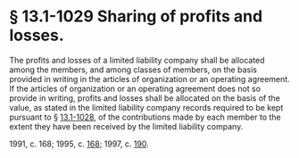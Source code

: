 # § 13.1-1029 Sharing of profits and losses.

<p>The profits and losses of a limited liability company shall be allocated among the members, and among classes of members, on the basis provided in writing in the articles of organization or an operating agreement. If the articles of organization or an operating agreement does not so provide in writing, profits and losses shall be allocated on the basis of the value, as stated in the limited liability company records required to be kept pursuant to § <a href='http://law.lis.virginia.gov/vacode/13.1-1028/'>13.1-1028</a>, of the contributions made by each member to the extent they have been received by the limited liability company.</p><p>1991, c. 168; 1995, c. <a href='http://lis.virginia.gov/cgi-bin/legp604.exe?951+ful+CHAP0168'>168</a>; 1997, c. <a href='http://lis.virginia.gov/cgi-bin/legp604.exe?971+ful+CHAP0190'>190</a>.</p>